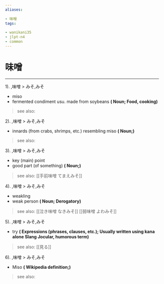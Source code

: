 ```yaml
---
aliases:
    
- 味噌
tags:
    
- wanikani35
- jlpt-n4
- common
---
```


# 味噌
---
1).
,味噌 > みそ,みそ

- miso
- fermented condiment usu. made from soybeans
**( Noun; Food, cooking)**
> see also: 
            
2).
,味噌 > みそ,みそ

- innards (from crabs, shrimps, etc.) resembling miso
**( Noun;)**
> see also: 
            
3).
,味噌 > みそ,みそ

- key (main) point
- good part (of something)
**( Noun;)**
> see also:  [[手前味噌 てまえみそ]]
            
4).
,味噌 > みそ,みそ

- weakling
- weak person
**( Noun; Derogatory)**
> see also:  [[泣き味噌 なきみそ]] [[弱味噌 よわみそ]]
            
5).
,味噌 > みそ,みそ

- try
**( Expressions (phrases, clauses, etc.); Usually written using kana alone Slang Jocular, humorous term)**
> see also:  [[見る]]
            
6).
,味噌 > みそ,みそ

- Miso
**( Wikipedia definition;)**
> see also: 
            